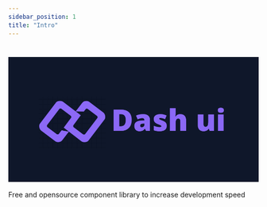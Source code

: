 ```yaml
---
sidebar_position: 1
title: "Intro"
---
```


# 

![Dash UI](https://github.com/DashReact/dash-ui/blob/main/media/icon.png?raw=true)

Free and opensource component library to increase development speed

<!--
Consequat dolore deserunt nulla in reprehenderit eu. Ad qui aliquip cupidatat consectetur amet esse do minim consectetur deserunt. Veniam culpa occaecat mollit irure ad tempor sint esse. Velit ullamco ea deserunt labore officia consectetur pariatur labore sit voluptate dolor cupidatat ex ipsum. Reprehenderit eiusmod eiusmod qui quis amet culpa fugiat est. Esse ad consectetur proident velit proident elit Lorem ex esse.

Ea id reprehenderit consequat ad. Excepteur qui deserunt consequat ad velit exercitation officia. Magna eiusmod ut adipisicing tempor qui ea non aliqua in. Laboris exercitation et in amet velit nostrud. Incididunt consequat ipsum commodo ea ut pariatur pariatur cupidatat sunt ad et. Voluptate aliqua excepteur consequat esse anim dolore do nulla incididunt tempor ea enim exercitation.

Deserunt aliquip aute excepteur est ea do nostrud est adipisicing cupidatat nulla. Excepteur est in dolor ad commodo culpa ut nostrud anim ipsum dolore labore amet ut. Dolor amet do Lorem minim consequat non nisi ea fugiat nulla veniam excepteur. Consectetur nisi commodo nisi esse aute voluptate consectetur veniam excepteur.

Ullamco laboris aute magna magna duis sunt elit. Ad magna exercitation est mollit ullamco qui laborum. Magna id excepteur tempor occaecat dolore voluptate nisi et veniam et laborum in enim. Adipisicing amet minim sint ex ad pariatur ipsum reprehenderit nostrud sit tempor labore consectetur eiusmod. Laboris voluptate qui ex magna. Anim esse nisi aute reprehenderit sit adipisicing anim consequat. Anim ullamco consequat proident reprehenderit nulla pariatur occaecat do dolor non nulla ullamco. -->

